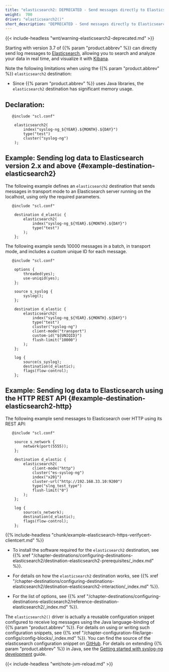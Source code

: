 ```yaml
---
title: "elasticsearch2: DEPRECATED - Send messages directly to Elasticsearch version 2.0 or higher"
weight:  700
driver: "elasticsearch2()"
short_description: "DEPRECATED - Send messages directly to Elasticsearch version 2.0 or higher"
---
```

<!-- DISCLAIMER: This file is based on the syslog-ng Open Source Edition documentation https://github.com/balabit/syslog-ng-ose-guides/commit/2f4a52ee61d1ea9ad27cb4f3168b95408fddfdf2 and is used under the terms of The syslog-ng Open Source Edition Documentation License. The file has been modified by Axoflow. -->

{{< include-headless "wnt/warning-elasticsearch2-deprecated.md" >}}

Starting with version 3.7 of {{% param "product.abbrev" %}} can directly send log messages to [Elasticsearch](https://www.elastic.co/products/elasticsearch), allowing you to search and analyze your data in real time, and visualize it with [Kibana](https://www.elastic.co/products/kibana).

Note the following limitations when using the {{% param "product.abbrev" %}} `elasticsearch2` destination:

  - Since {{% param "product.abbrev" %}} uses Java libraries, the `elasticsearch2` destination has significant memory usage.


## Declaration:

```shell
   @include "scl.conf"
    
    elasticsearch2(
        index("syslog-ng_${YEAR}.${MONTH}.${DAY}")
        type("test")
        cluster("syslog-ng")
    );
```



## Example: Sending log data to Elasticsearch version 2.x and above {#example-destination-elasticsearch2}

The following example defines an `elasticsearch2` destination that sends messages in transport mode to an Elasticsearch server running on the localhost, using only the required parameters.

```shell
   @include "scl.conf"
    
    destination d_elastic {
        elasticsearch2(
            index("syslog-ng_${YEAR}.${MONTH}.${DAY}")
            type("test")
        );
    };
```

The following example sends 10000 messages in a batch, in transport mode, and includes a custom unique ID for each message.

```shell
   @include "scl.conf"
    
    options {
        threaded(yes);
        use-uniqid(yes);
    };
    
    source s_syslog {
        syslog();
    };
    
    destination d_elastic {
        elasticsearch2(
            index("syslog-ng_${YEAR}.${MONTH}.${DAY}")
            type("test")
            cluster("syslog-ng")
            client-mode("transport")
            custom-id("${UNIQID}")
            flush-limit("10000")
        );
    };
    
    log {
        source(s_syslog);
        destination(d_elastic);
        flags(flow-control);
    };
```



## Example: Sending log data to Elasticsearch using the HTTP REST API {#example-destination-elasticsearch2-http}

The following example send messages to Elasticsearch over HTTP using its REST API:

```shell
   @include "scl.conf"
    
    source s_network {
        network(port(5555));
    };
    
    destination d_elastic {
        elasticsearch2(
            client-mode("http")
            cluster("es-syslog-ng")
            index("x201")
            cluster-url("http://192.168.33.10:9200")
            type("slng_test_type")
            flush-limit("0")
        );
    };
    
    log {
        source(s_network);
        destination(d_elastic);
        flags(flow-control);
    };
```

{{% include-headless "chunk/example-elasticsearch-https-verifycert-clientcert.md" %}}


  - To install the software required for the `elasticsearch2` destination, see {{% xref "/chapter-destinations/configuring-destinations-elasticsearch2/destination-elasticsearch2-prerequisites/_index.md" %}}.

  - For details on how the `elasticsearch2` destination works, see {{% xref "/chapter-destinations/configuring-destinations-elasticsearch2/destination-elasticsearch2-interaction/_index.md" %}}.

  - For the list of options, see {{% xref "/chapter-destinations/configuring-destinations-elasticsearch2/reference-destination-elasticsearch2/_index.md" %}}.

The `elasticsearch2()` driver is actually a reusable configuration snippet configured to receive log messages using the Java language-binding of {{% param "product.abbrev" %}}. For details on using or writing such configuration snippets, see {{% xref "/chapter-configuration-file/large-configs/config-blocks/_index.md" %}}. You can find the source of the elasticsearch configuration snippet on [GitHub](https://github.com/axoflow/axosyslog/blob/master/scl/elasticsearch/plugin.conf). For details on extending {{% param "product.abbrev" %}} in Java, see the [Getting started with syslog-ng development](https://syslog-ng.gitbooks.io/getting-started/content/chapters/chapter_5/section_2.html) guide.

{{< include-headless "wnt/note-jvm-reload.md" >}}
